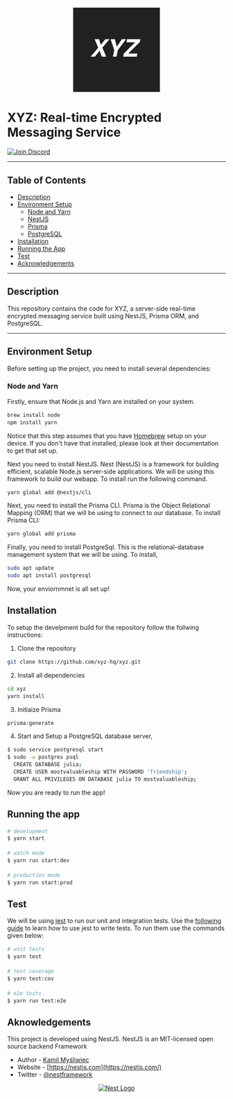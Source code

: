 <p align="center">
  <img src="./xyz_logo.png" width="200" alt="XYZ Logo">
</p>

# XYZ: Real-time Encrypted Messaging Service

[![Join Discord](https://img.shields.io/badge/Discord-Join%20Server-blue?style=for-the-badge&logo=discord)](https://discord.gg/gt8VTZfn6h)

---

## Table of Contents

- [Description](#description)
- [Environment Setup](#environment-setup)
  - [Node and Yarn](#node-and-yarn)
  - [NestJS](#nestjs)
  - [Prisma](#prisma)
  - [PostgreSQL](#postgresql)
- [Installation](#installation)
- [Running the App](#running-the-app)
- [Test](#test)
- [Acknowledgements](#acknowledgements)

---

## Description

This repository contains the code for XYZ, a server-side real-time encrypted messaging service built using NestJS, Prisma ORM, and PostgreSQL.

---

## Environment Setup

Before setting up the project, you need to install several dependencies:

### Node and Yarn

Firstly, ensure that Node.js and Yarn are installed on your system.

```bash
brew install node
npm install yarn
```

Notice that this step assumes that you have [Homebrew](linktohonebrew) setup on your device. If you don't have that installed, please look at their documentation to get that set up. 

Next you need to install NestJS. Nest (NestJS) is a framework for building efficient, scalable Node.js server-side applications. We will be using this framework to build our webapp. To install run the following command.

```bash
yarn global add @nestjs/cli
```

Next, you need to install the Prisma CLI. Prisma is the Object Relational Mapping (ORM) that we will be using to connect to our database. To install Prisma CLI:

```bash
yarn global add prisma
```
Finally, you need to install PostgreSql. This is the relational-database management system that we will be using. To install,

```bash
sudo apt update
sudo apt install postgresql
```
Now, your enviornmnet is all set up!

## Installation

To setup the develpment build for the repository follow the follwing instructions:
1. Clone the repository
```bash 
git clone https://github.com/xyz-hq/xyz.git
```
2. Install all dependencies
```bash
cd xyz
yarn install
```

3. Initiaize Prisma
```bash
prisma:generate
```

4. Start and Setup a PostgreSQL database server, 

```bash
$ sudo service postgresql start
$ sudo -u postgres psql
  CREATE DATABASE julia;
  CREATE USER mostvaluableship WITH PASSWORD 'friendship';
  GRANT ALL PRIVILEGES ON DATABASE julia TO mostvaluableship;
```

Now you are ready to run the app!

## Running the app

```bash
# development
$ yarn start

# watch mode
$ yarn run start:dev

# production mode
$ yarn run start:prod
```

## Test

We will be using [jest](linktojest) to run our unit and integration tests. Use the [following guide](linktoguide) to learn how to use jest to write tests. To run them use the commands given below:

```bash
# unit tests
$ yarn test

# test coverage
$ yarn test:cov

# e2e tests
$ yarn run test:e2e

```

## Aknowledgements

This project is developed using NestJS. NestJS is an MIT-licensed open source backend Framework

- Author - [Kamil Myśliwiec](https://kamilmysliwiec.com)
- Website - [https://nestjs.com](https://nestjs.com/)
- Twitter - [@nestframework](https://twitter.com/nestframework)

<p align="center">
<a href="http://nestjs.com/" target="blank"><img src="https://nestjs.com/img/logo-small.svg" width="200" alt="Nest Logo" /></a>
</p>
